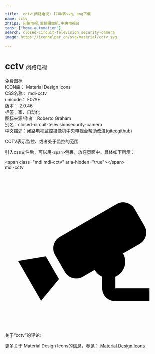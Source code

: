 ```yaml
---

title:  cctv(闭路电视) ICON转svg、png下载
name: cctv
zhTips: 闭路电视,监控摄像机,中央电视台
tags: ["home-automation"]
search: closed-circuit-television,security-camera
image: https://iconhelper.cn/svg/material/cctv.svg

---
```


# cctv  <small style="font-size: 60%;font-weight: 100">闭路电视</small>


<div class="detail-page">
<p>
<span><span class="badge-success badge">免费图标</span> </span>
<br/>
<span>
ICON库：
<span class="badge-secondary badge">Material Design Icons</span> 
</span>
<br/>
<span>
CSS名称：
<span class="badge-secondary badge">mdi-cctv</span> 
</span>
<br/>
<span>
unicode：
<span class="badge-secondary badge">F07AE</span> 
<copy-btn content='F07AE' btn-title=""></copy-btn>
<copy-btn :content='String.fromCodePoint(parseInt("F07AE", 16))' btn-title="复制U"></copy-btn>
</span>
<br/>
<span>
版本：
<span class="badge-secondary badge">2.0.46</span> 
</span><br/><span>标签：<span class="badge-light badge"><router-link to="/tags/home-automation.html">家、自动化</router-link></span></span>
<br/>
<span>图标来源/作者：<span class="badge-light badge">Roberto Graham</span></span> 
<br/>
<span>别名：<span class="badge-light badge">closed-circuit-television</span><span class="badge-light badge">security-camera</span></span><br/><span class="zh-detail">中文描述：<span class="badge-primary badge">闭路电视</span><span class="badge-primary badge">监控摄像机</span><span class="badge-primary badge">中央电视台</span><span class="help-link"><span>帮助改进</span>(<a href="https://gitee.com/liuwave/icon-helper/edit/master/json/material/cctv.json" target="_blank" rel="noopener noreferrer">gitee</a><a href="https://github.com/liuwave/icon-helper/edit/master/json/material/cctv.json" target="_blank" rel="noopener noreferrer">github</a></span>)</span><br/>
</p>
</div><div class="description description alert alert-light">CCTV表示监控、或者处于监控的范围</div>
<div class="alert alert-dark">
  <i class="mdi mdi-cctv mdi-48px"></i>
  <i class="mdi mdi-cctv mdi-36px"></i>
  <i class="mdi mdi-cctv mdi-24px"></i>
  <i class="mdi mdi-cctv mdi-18px"></i>
</div>
<div>
  <p>引入css文件后，可以用<code>&lt;span&gt;</code>包裹，放在页面中。具体如下所示：    
  </p>
  <div class="alert alert-primary" style="font-size: 14px">
    &lt;span class="mdi mdi-cctv" aria-hidden="true"&gt;&lt;/span&gt;
    <copy-btn content='<span class="mdi mdi-cctv" aria-hidden="true"></span>'></copy-btn>
  </div>
  <div class="alert alert-secondary">
    <i class="mdi mdi-cctv"
    style="font-size: 24px"
    aria-hidden="true"></i> mdi-cctv
    <copy-btn content="mdi-cctv" btn-title="复制图标名称"></copy-btn>
  </div>
</div>
<div id="svg" class="svg-wrap">
<svg xmlns="http://www.w3.org/2000/svg" viewBox="0 0 24 24"><path d="M18.15,4.94C17.77,4.91 17.37,5 17,5.2L8.35,10.2C7.39,10.76 7.07,12 7.62,12.94L9.12,15.53C9.67,16.5 10.89,16.82 11.85,16.27L13.65,15.23C13.92,15.69 14.32,16.06 14.81,16.27V18.04C14.81,19.13 15.7,20 16.81,20H22V18.04H16.81V16.27C17.72,15.87 18.31,14.97 18.31,14C18.31,13.54 18.19,13.11 17.97,12.73L20.5,11.27C21.47,10.71 21.8,9.5 21.24,8.53L19.74,5.94C19.4,5.34 18.79,5 18.15,4.94M6.22,13.17L2,13.87L2.75,15.17L4.75,18.63L5.5,19.93L8.22,16.63L6.22,13.17Z" /></svg>
</div>
<detail full-name='mdi-cctv'></detail>
<div>
<p>关于“cctv”的评论:</p>
</div>
<Vssue title="关于“cctv”的评论" ></Vssue>    
<div><p>更多关于 Material Design Icons的信息，参见：<a target="_blank" href="https://iconhelper.cn/material.html"> Material Design Icons</a>
</p></div>
